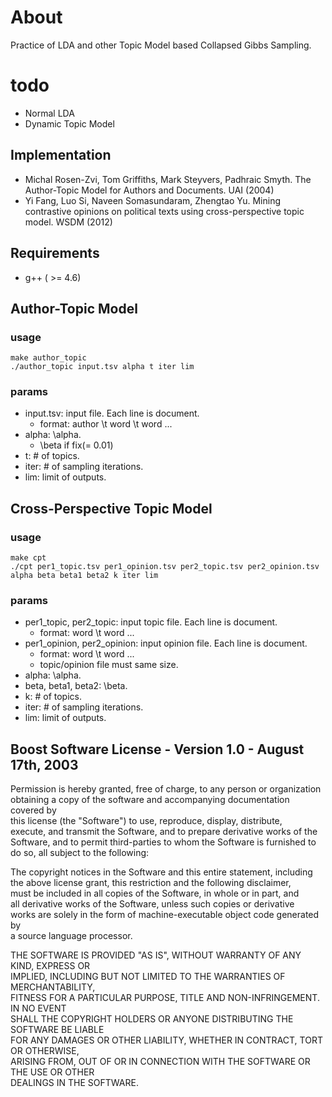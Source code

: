 # About
Practice of LDA and other Topic Model based Collapsed Gibbs Sampling.

# todo  
- Normal LDA  
- Dynamic Topic Model   

## Implementation
- Michal Rosen-Zvi, Tom Griffiths, Mark Steyvers, Padhraic Smyth. The Author-Topic Model for Authors and Documents. UAI (2004)  
- Yi Fang, Luo Si, Naveen Somasundaram, Zhengtao Yu. Mining contrastive opinions on political texts using cross-perspective topic model. WSDM (2012)    

## Requirements
- g++ ( >= 4.6)

## Author-Topic Model
### usage

    make author_topic
    ./author_topic input.tsv alpha t iter lim
    
### params
- input.tsv: input file. Each line is document.  
  - format: author \t word \t word ...  
- alpha: \alpha.  
  - \beta if fix(= 0.01)  
- t: # of topics.  
- iter: # of sampling iterations.  
- lim: limit of outputs.   

## Cross-Perspective Topic Model
### usage

    make cpt
    ./cpt per1_topic.tsv per1_opinion.tsv per2_topic.tsv per2_opinion.tsv alpha beta beta1 beta2 k iter lim
    
### params
- per1\_topic, per2\_topic: input topic file. Each line is document.  
  - format: word \t word ...  
- per1\_opinion, per2\_opinion: input opinion file. Each line is document.  
  - format: word \t word ...  
  - topic/opinion file must same size.
- alpha: \alpha.  
- beta, beta1, beta2: \beta.   
- k: # of topics.  
- iter: # of sampling iterations.  
- lim: limit of outputs.  


## Boost Software License - Version 1.0 - August 17th, 2003
Permission is hereby granted, free of charge, to any person or organization  
obtaining a copy of the software and accompanying documentation covered by  
this license (the "Software") to use, reproduce, display, distribute,  
execute, and transmit the Software, and to prepare derivative works of the  
Software, and to permit third-parties to whom the Software is furnished to  
do so, all subject to the following:  
  
The copyright notices in the Software and this entire statement, including  
the above license grant, this restriction and the following disclaimer,  
must be included in all copies of the Software, in whole or in part, and  
all derivative works of the Software, unless such copies or derivative  
works are solely in the form of machine-executable object code generated by  
a source language processor.  
  
THE SOFTWARE IS PROVIDED "AS IS", WITHOUT WARRANTY OF ANY KIND, EXPRESS OR  
IMPLIED, INCLUDING BUT NOT LIMITED TO THE WARRANTIES OF MERCHANTABILITY,  
FITNESS FOR A PARTICULAR PURPOSE, TITLE AND NON-INFRINGEMENT. IN NO EVENT  
SHALL THE COPYRIGHT HOLDERS OR ANYONE DISTRIBUTING THE SOFTWARE BE LIABLE  
FOR ANY DAMAGES OR OTHER LIABILITY, WHETHER IN CONTRACT, TORT OR OTHERWISE,  
ARISING FROM, OUT OF OR IN CONNECTION WITH THE SOFTWARE OR THE USE OR OTHER  
DEALINGS IN THE SOFTWARE.  
